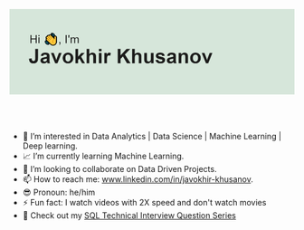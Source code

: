 ![](header.png)

</br>
</br>


- 👀 I’m interested in  Data Analytics | Data Science | Machine Learning | Deep learning.
- 📈 I’m currently learning Machine Learning.
- 💼 I’m looking to collaborate on Data Driven Projects.
- 📫 How to reach me:  www.linkedin.com/in/javokhir-khusanov.
- 😎 Pronoun: he/him
- ⚡️ Fun fact: I watch videos with 2X speed and don't watch movies
- 🔑 Check out my [SQL Technical Interview Question Series](https://github.com/Javokheer/stratascratch-leetcode-hackerrank/tree/primary/solutions)

<!---
Javokheer/Javokheer is a ✨ special ✨ repository because its `README.md` (this file) appears on your GitHub profile.
You can click the Preview link to take a look at your changes.
--->



